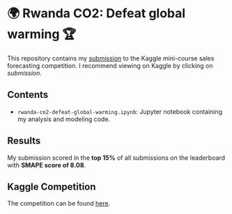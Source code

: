 # 🌍 Rwanda CO2: Defeat global warming 🏆

This repository contains my [submission](https://www.kaggle.com/code/kacperrabczewski/rwanda-co2-defeat-global-warming) to the Kaggle mini-course sales forecasting competition. I recommend viewing on Kaggle by clicking on *submission*.

## Contents

- `rwanda-co2-defeat-global-warming.ipynb`: Jupyter notebook containing my analysis and modeling code.

## Results

My submission scored in the **top 15%** of all submissions on the leaderboard with **SMAPE score of 8.08**.

## Kaggle Competition

The competition can be found [here](https://www.kaggle.com/competitions/playground-series-s3e20).
